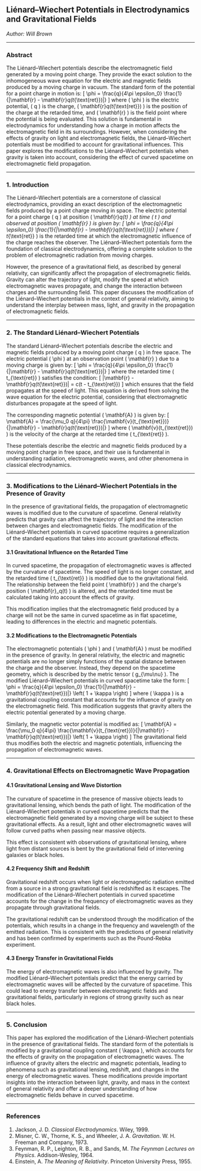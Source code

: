 ## **Liénard–Wiechert Potentials in Electrodynamics and Gravitational Fields**

*Author: Will Brown*

---

### **Abstract**

The Liénard–Wiechert potentials describe the electromagnetic field generated by a moving point charge. They provide the exact solution to the inhomogeneous wave equation for the electric and magnetic fields produced by a moving charge in vacuum. The standard form of the potential for a point charge in motion is:
\[
\phi = \frac{q}{4\pi \epsilon_0} \frac{1}{|\mathbf{r} - \mathbf{r}_q(t_{\text{ret}})|}
\]
where \( \phi \) is the electric potential, \( q \) is the charge, \( \mathbf{r}_q(t_{\text{ret}}) \) is the position of the charge at the retarded time, and \( \mathbf{r} \) is the field point where the potential is being evaluated. This solution is fundamental in electrodynamics for understanding how a charge in motion affects the electromagnetic field in its surroundings. However, when considering the effects of gravity on light and electromagnetic fields, the Liénard–Wiechert potentials must be modified to account for gravitational influences. This paper explores the modifications to the Liénard–Wiechert potentials when gravity is taken into account, considering the effect of curved spacetime on electromagnetic field propagation.

---

### **1. Introduction**

The Liénard–Wiechert potentials are a cornerstone of classical electrodynamics, providing an exact description of the electromagnetic fields produced by a point charge moving in space. The electric potential for a point charge \( q \) at position \( \mathbf{r}_q(t) \) at time \( t \) and observed at position \( \mathbf{r} \) is given by:
\[
\phi = \frac{q}{4\pi \epsilon_0} \frac{1}{|\mathbf{r} - \mathbf{r}_q(t_{\text{ret}})|}
\]
where \( t_{\text{ret}} \) is the retarded time at which the electromagnetic influence of the charge reaches the observer. The Liénard–Wiechert potentials form the foundation of classical electrodynamics, offering a complete solution to the problem of electromagnetic radiation from moving charges.

However, the presence of a gravitational field, as described by general relativity, can significantly affect the propagation of electromagnetic fields. Gravity can alter the trajectory of light, modify the speed at which electromagnetic waves propagate, and change the interaction between charges and the surrounding field. This paper discusses the modification of the Liénard–Wiechert potentials in the context of general relativity, aiming to understand the interplay between mass, light, and gravity in the propagation of electromagnetic fields.

---

### **2. The Standard Liénard–Wiechert Potentials**

The standard Liénard–Wiechert potentials describe the electric and magnetic fields produced by a moving point charge \( q \) in free space. The electric potential \( \phi \) at an observation point \( \mathbf{r} \) due to a moving charge is given by:
\[
\phi = \frac{q}{4\pi \epsilon_0} \frac{1}{|\mathbf{r} - \mathbf{r}_q(t_{\text{ret}})|}
\]
where the retarded time \( t_{\text{ret}} \) satisfies the condition:
\[
|\mathbf{r} - \mathbf{r}_q(t_{\text{ret}})| = c(t - t_{\text{ret}})
\]
which ensures that the field propagates at the speed of light. This equation is derived from solving the wave equation for the electric potential, considering that electromagnetic disturbances propagate at the speed of light.

The corresponding magnetic potential \( \mathbf{A} \) is given by:
\[
\mathbf{A} = \frac{\mu_0 q}{4\pi} \frac{\mathbf{v}(t_{\text{ret}})}{|\mathbf{r} - \mathbf{r}_q(t_{\text{ret}})|}
\]
where \( \mathbf{v}(t_{\text{ret}}) \) is the velocity of the charge at the retarded time \( t_{\text{ret}} \).

These potentials describe the electric and magnetic fields produced by a moving point charge in free space, and their use is fundamental in understanding radiation, electromagnetic waves, and other phenomena in classical electrodynamics.

---

### **3. Modifications to the Liénard–Wiechert Potentials in the Presence of Gravity**

In the presence of gravitational fields, the propagation of electromagnetic waves is modified due to the curvature of spacetime. General relativity predicts that gravity can affect the trajectory of light and the interaction between charges and electromagnetic fields. The modification of the Liénard–Wiechert potentials in curved spacetime requires a generalization of the standard equations that takes into account gravitational effects.

#### **3.1 Gravitational Influence on the Retarded Time**

In curved spacetime, the propagation of electromagnetic waves is affected by the curvature of spacetime. The speed of light is no longer constant, and the retarded time \( t_{\text{ret}} \) is modified due to the gravitational field. The relationship between the field point \( \mathbf{r} \) and the charge's position \( \mathbf{r}_q(t) \) is altered, and the retarded time must be calculated taking into account the effects of gravity.

This modification implies that the electromagnetic field produced by a charge will not be the same in curved spacetime as in flat spacetime, leading to differences in the electric and magnetic potentials.

#### **3.2 Modifications to the Electromagnetic Potentials**

The electromagnetic potentials \( \phi \) and \( \mathbf{A} \) must be modified in the presence of gravity. In general relativity, the electric and magnetic potentials are no longer simply functions of the spatial distance between the charge and the observer. Instead, they depend on the spacetime geometry, which is described by the metric tensor \( g_{\mu\nu} \). The modified Liénard–Wiechert potentials in curved spacetime take the form:
\[
\phi = \frac{q}{4\pi \epsilon_0} \frac{1}{|\mathbf{r} - \mathbf{r}_q(t_{\text{ret}})|} \left( 1 + \kappa \right)
\]
where \( \kappa \) is a gravitational coupling constant that accounts for the influence of gravity on the electromagnetic field. This modification suggests that gravity alters the electric potential generated by a moving charge.

Similarly, the magnetic vector potential is modified as:
\[
\mathbf{A} = \frac{\mu_0 q}{4\pi} \frac{\mathbf{v}(t_{\text{ret}})}{|\mathbf{r} - \mathbf{r}_q(t_{\text{ret}})|} \left( 1 + \kappa \right)
\]
The gravitational field thus modifies both the electric and magnetic potentials, influencing the propagation of electromagnetic waves.

---

### **4. Gravitational Effects on Electromagnetic Wave Propagation**

#### **4.1 Gravitational Lensing and Wave Distortion**

The curvature of spacetime in the presence of massive objects leads to gravitational lensing, which bends the path of light. The modification of the Liénard–Wiechert potentials in curved spacetime predicts that the electromagnetic field generated by a moving charge will be subject to these gravitational effects. As a result, light and other electromagnetic waves will follow curved paths when passing near massive objects.

This effect is consistent with observations of gravitational lensing, where light from distant sources is bent by the gravitational field of intervening galaxies or black holes.

#### **4.2 Frequency Shift and Redshift**

Gravitational redshift occurs when light or electromagnetic radiation emitted from a source in a strong gravitational field is redshifted as it escapes. The modification of the Liénard–Wiechert potentials in curved spacetime accounts for the change in the frequency of electromagnetic waves as they propagate through gravitational fields.

The gravitational redshift can be understood through the modification of the potentials, which results in a change in the frequency and wavelength of the emitted radiation. This is consistent with the predictions of general relativity and has been confirmed by experiments such as the Pound-Rebka experiment.

#### **4.3 Energy Transfer in Gravitational Fields**

The energy of electromagnetic waves is also influenced by gravity. The modified Liénard–Wiechert potentials predict that the energy carried by electromagnetic waves will be affected by the curvature of spacetime. This could lead to energy transfer between electromagnetic fields and gravitational fields, particularly in regions of strong gravity such as near black holes.

---

### **5. Conclusion**

This paper has explored the modification of the Liénard–Wiechert potentials in the presence of gravitational fields. The standard form of the potentials is modified by a gravitational coupling constant \( \kappa \), which accounts for the effects of gravity on the propagation of electromagnetic waves. The influence of gravity alters the electric and magnetic potentials, leading to phenomena such as gravitational lensing, redshift, and changes in the energy of electromagnetic waves. These modifications provide important insights into the interaction between light, gravity, and mass in the context of general relativity and offer a deeper understanding of how electromagnetic fields behave in curved spacetime.

---

### **References**

1. Jackson, J. D. *Classical Electrodynamics*. Wiley, 1999.  
2. Misner, C. W., Thorne, K. S., and Wheeler, J. A. *Gravitation*. W. H. Freeman and Company, 1973.  
3. Feynman, R. P., Leighton, R. B., and Sands, M. *The Feynman Lectures on Physics*. Addison-Wesley, 1964.  
4. Einstein, A. *The Meaning of Relativity*. Princeton University Press, 1955.  
